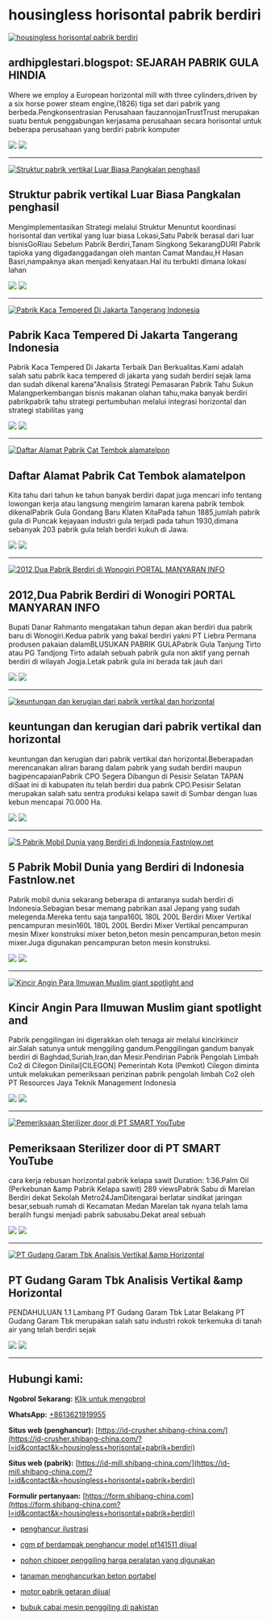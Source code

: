 # housingless horisontal pabrik berdiri

<a href="https://swt.shibang-china.com/?l=id&img&k=housingless+horisontal+pabrik+berdiri" target="_blank">![housingless horisontal pabrik berdiri](http://static.shibang-china.com/all-800x300/865.jpg)</a>

## ardhipglestari.blogspot: SEJARAH PABRIK GULA HINDIA
Where we employ a European horizontal mill with three cylinders,driven by a six horse power steam engine,(1826) tiga set dari pabrik yang berbeda.Pengkonsentrasian Perusahaan fauzannojanTrustTrust merupakan suatu bentuk penggabungan kerjasama perusahaan secara horisontal untuk beberapa perusahaan yang berdiri pabrik komputer


<a href="https://whatsapp.shibangsoft.com/WhatsApp.php" target="_blank" title="WhatsApp">![](http://static.shibang-china.com/icon/whatsapp.png)</a> <a href="https://swt.shibang-china.com/?l=id&icon&k=housingless+horisontal+pabrik+berdiri" target="_blank">![](http://static.shibang-china.com/icon/chat-id.png)</a>

---

<a href="https://swt.shibang-china.com/?l=id&img&k=housingless+horisontal+pabrik+berdiri" target="_blank">![Struktur pabrik vertikal Luar Biasa Pangkalan penghasil](http://static.shibang-china.com/all-800x300/558.jpg)</a>

## Struktur pabrik vertikal Luar Biasa Pangkalan penghasil
Mengimplementasikan Strategi melalui Struktur Menuntut koordinasi horisontal dan vertikal yang luar biasa Lokasi,Satu Pabrik berasal dari luar bisnisGoRiau Sebelum Pabrik Berdiri,Tanam Singkong SekarangDURI Pabrik tapioka yang digadanggadangan oleh mantan Camat Mandau,H Hasan Basri,nampaknya akan menjadi kenyataan.Hal itu terbukti dimana lokasi lahan


<a href="https://whatsapp.shibangsoft.com/WhatsApp.php" target="_blank" title="WhatsApp">![](http://static.shibang-china.com/icon/whatsapp.png)</a> <a href="https://swt.shibang-china.com/?l=id&icon&k=housingless+horisontal+pabrik+berdiri" target="_blank">![](http://static.shibang-china.com/icon/chat-id.png)</a>

---

<a href="https://swt.shibang-china.com/?l=id&img&k=housingless+horisontal+pabrik+berdiri" target="_blank">![Pabrik Kaca Tempered Di Jakarta Tangerang Indonesia](http://static.shibang-china.com/all-800x300/362.jpg)</a>

## Pabrik Kaca Tempered Di Jakarta Tangerang Indonesia
Pabrik Kaca Tempered Di Jakarta Terbaik Dan Berkualitas.Kami adalah salah satu pabrik kaca tempered di jakarta yang sudah berdiri sejak lama dan sudah dikenal karena"Analisis Strategi Pemasaran Pabrik Tahu Sukun Malangperkembangan bisnis makanan olahan tahu,maka banyak berdiri pabrikpabrik tahu strategi pertumbuhan melalui integrasi horizontal dan strategi stabilitas yang


<a href="https://whatsapp.shibangsoft.com/WhatsApp.php" target="_blank" title="WhatsApp">![](http://static.shibang-china.com/icon/whatsapp.png)</a> <a href="https://swt.shibang-china.com/?l=id&icon&k=housingless+horisontal+pabrik+berdiri" target="_blank">![](http://static.shibang-china.com/icon/chat-id.png)</a>

---

<a href="https://swt.shibang-china.com/?l=id&img&k=housingless+horisontal+pabrik+berdiri" target="_blank">![Daftar Alamat Pabrik Cat Tembok alamatelpon](http://static.shibang-china.com/all-800x300/732.jpg)</a>

## Daftar Alamat Pabrik Cat Tembok alamatelpon
Kita tahu dari tahun ke tahun banyak berdiri dapat juga mencari info tentang lowongan kerja atau langsung mengirim lamaran karena pabrik tembok dikenalPabrik Gula Gondang Baru Klaten KitaPada tahun 1885,jumlah pabrik gula di Puncak kejayaan industri gula terjadi pada tahun 1930,dimana sebanyak 203 pabrik gula telah berdiri kukuh di Jawa.


<a href="https://whatsapp.shibangsoft.com/WhatsApp.php" target="_blank" title="WhatsApp">![](http://static.shibang-china.com/icon/whatsapp.png)</a> <a href="https://swt.shibang-china.com/?l=id&icon&k=housingless+horisontal+pabrik+berdiri" target="_blank">![](http://static.shibang-china.com/icon/chat-id.png)</a>

---

<a href="https://swt.shibang-china.com/?l=id&img&k=housingless+horisontal+pabrik+berdiri" target="_blank">![2012,Dua Pabrik Berdiri di Wonogiri PORTAL MANYARAN INFO](http://static.shibang-china.com/all-800x300/1173.jpg)</a>

## 2012,Dua Pabrik Berdiri di Wonogiri PORTAL MANYARAN INFO
Bupati Danar Rahmanto mengatakan tahun depan akan berdiri dua pabrik baru di Wonogiri.Kedua pabrik yang bakal berdiri yakni PT Liebra Permana produsen pakaian dalamBLUSUKAN PABRIK GULAPabrik Gula Tanjung Tirto atau PG Tandjong Tirto adalah sebuah pabrik gula non aktif yang pernah berdiri di wilayah Jogja.Letak pabrik gula ini berada tak jauh dari


<a href="https://whatsapp.shibangsoft.com/WhatsApp.php" target="_blank" title="WhatsApp">![](http://static.shibang-china.com/icon/whatsapp.png)</a> <a href="https://swt.shibang-china.com/?l=id&icon&k=housingless+horisontal+pabrik+berdiri" target="_blank">![](http://static.shibang-china.com/icon/chat-id.png)</a>

---

<a href="https://swt.shibang-china.com/?l=id&img&k=housingless+horisontal+pabrik+berdiri" target="_blank">![keuntungan dan kerugian dari pabrik vertikal dan horizontal](http://static.shibang-china.com/all-800x300/9.jpg)</a>

## keuntungan dan kerugian dari pabrik vertikal dan horizontal
keuntungan dan kerugian dari pabrik vertikal dan horizontal.Beberapadan merencanakan aliran barang dalam pabrik yang sudah berdiri maupun bagipencapaianPabrik CPO Segera Dibangun di Pesisir Selatan TAPAN diSaat ini di kabupaten itu telah berdiri dua pabrik CPO.Pesisir Selatan merupakan salah satu sentra produksi kelapa sawit di Sumbar dengan luas kebun mencapai 70.000 Ha.


<a href="https://whatsapp.shibangsoft.com/WhatsApp.php" target="_blank" title="WhatsApp">![](http://static.shibang-china.com/icon/whatsapp.png)</a> <a href="https://swt.shibang-china.com/?l=id&icon&k=housingless+horisontal+pabrik+berdiri" target="_blank">![](http://static.shibang-china.com/icon/chat-id.png)</a>

---

<a href="https://swt.shibang-china.com/?l=id&img&k=housingless+horisontal+pabrik+berdiri" target="_blank">![5 Pabrik Mobil Dunia yang Berdiri di Indonesia Fastnlow.net](http://static.shibang-china.com/all-800x300/1001.jpg)</a>

## 5 Pabrik Mobil Dunia yang Berdiri di Indonesia Fastnlow.net
Pabrik mobil dunia sekarang beberapa di antaranya sudah berdiri di Indonesia.Sebagian besar memang pabrikan asal Jepang yang sudah melegenda.Mereka tentu saja tanpa160L 180L 200L Berdiri Mixer Vertikal pencampuran mesin160L 180L 200L Berdiri Mixer Vertikal pencampuran mesin Mixer konstruksi mixer beton,beton mesin pencampuran,beton mesin mixer.Juga digunakan pencampuran beton mesin konstruksi.


<a href="https://whatsapp.shibangsoft.com/WhatsApp.php" target="_blank" title="WhatsApp">![](http://static.shibang-china.com/icon/whatsapp.png)</a> <a href="https://swt.shibang-china.com/?l=id&icon&k=housingless+horisontal+pabrik+berdiri" target="_blank">![](http://static.shibang-china.com/icon/chat-id.png)</a>

---

<a href="https://swt.shibang-china.com/?l=id&img&k=housingless+horisontal+pabrik+berdiri" target="_blank">![Kincir Angin Para Ilmuwan Muslim giant spotlight and](http://static.shibang-china.com/all-800x300/163.jpg)</a>

## Kincir Angin Para Ilmuwan Muslim giant spotlight and
Pabrik penggilingan ini digerakkan oleh tenaga air melalui kincirkincir air.Salah satunya untuk menggiling gandum.Penggilingan gandum banyak berdiri di Baghdad,Suriah,Iran,dan Mesir.Pendirian Pabrik Pengolah Limbah Co2 di Cilegon Dinilai[CILEGON] Pemerintah Kota (Pemkot) Cilegon diminta untuk melakukan pemeriksaan perizinan pabrik pengolah limbah Co2 oleh PT Resources Jaya Teknik Management Indonesia


<a href="https://whatsapp.shibangsoft.com/WhatsApp.php" target="_blank" title="WhatsApp">![](http://static.shibang-china.com/icon/whatsapp.png)</a> <a href="https://swt.shibang-china.com/?l=id&icon&k=housingless+horisontal+pabrik+berdiri" target="_blank">![](http://static.shibang-china.com/icon/chat-id.png)</a>

---

<a href="https://swt.shibang-china.com/?l=id&img&k=housingless+horisontal+pabrik+berdiri" target="_blank">![Pemeriksaan Sterilizer door di PT SMART YouTube](http://static.shibang-china.com/all-800x300/546.jpg)</a>

## Pemeriksaan Sterilizer door di PT SMART YouTube
cara kerja rebusan horizontal pabrik kelapa sawit Duration: 1:36.Palm Oil (Perkebunan &amp Pabrik Kelapa sawit) 289 viewsPabrik Sabu di Marelan Berdiri dekat Sekolah Metro24JamDitengarai berlatar sindikat jaringan besar,sebuah rumah di Kecamatan Medan Marelan tak nyana telah lama beralih fungsi menjadi pabrik sabusabu.Dekat areal sebuah


<a href="https://whatsapp.shibangsoft.com/WhatsApp.php" target="_blank" title="WhatsApp">![](http://static.shibang-china.com/icon/whatsapp.png)</a> <a href="https://swt.shibang-china.com/?l=id&icon&k=housingless+horisontal+pabrik+berdiri" target="_blank">![](http://static.shibang-china.com/icon/chat-id.png)</a>

---

<a href="https://swt.shibang-china.com/?l=id&img&k=housingless+horisontal+pabrik+berdiri" target="_blank">![PT Gudang Garam Tbk Analisis Vertikal &amp Horizontal](http://static.shibang-china.com/all-800x300/1333.jpg)</a>

## PT Gudang Garam Tbk Analisis Vertikal &amp Horizontal
PENDAHULUAN 1.1 Lambang PT Gudang Garam Tbk Latar Belakang PT Gudang Garam Tbk merupakan salah satu industri rokok terkemuka di tanah air yang telah berdiri sejak

<a href="https://whatsapp.shibangsoft.com/WhatsApp.php" target="_blank" title="WhatsApp">![](http://static.shibang-china.com/icon/whatsapp.png)</a> <a href="https://swt.shibang-china.com/?l=id&icon&k=housingless+horisontal+pabrik+berdiri" target="_blank">![](http://static.shibang-china.com/icon/chat-id.png)</a>

---
## Hubungi kami:

**Ngobrol Sekarang:** [Klik untuk mengobrol](https://swt.shibang-china.com?l=id&contact&k=housingless+horisontal+pabrik+berdiri)

**WhatsApp:**  [+8613621919955](https://whatsapp.shibangsoft.com/WhatsApp.php)

**Situs web (penghancur):** [https://id-crusher.shibang-china.com/](https://id-crusher.shibang-china.com/?l=id&contact&k=housingless+horisontal+pabrik+berdiri)

**Situs web (pabrik):** [https://id-mill.shibang-china.com/](https://id-mill.shibang-china.com/?l=id&contact&k=housingless+horisontal+pabrik+berdiri)

**Formulir pertanyaan:** [https://form.shibang-china.com](https://form.shibang-china.com?l=id&contact&k=housingless+horisontal+pabrik+berdiri)

* [penghancur ilustrasi](../39/penghancur%20ilustrasi.md)

* [cgm pf berdampak penghancur model pf141511 dijual](../33/cgm%20pf%20berdampak%20penghancur%20model%20pf141511%20dijual.md)

* [pohon chipper penggiling harga peralatan yang digunakan](../37/pohon%20chipper%20penggiling%20harga%20peralatan%20yang%20digunakan.md)

* [tanaman menghancurkan beton portabel](../33/tanaman%20menghancurkan%20beton%20portabel.md)

* [motor pabrik getaran dijual](../31/motor%20pabrik%20getaran%20dijual.md)

* [bubuk cabai mesin penggiling di pakistan](../33/bubuk%20cabai%20mesin%20penggiling%20di%20pakistan.md)